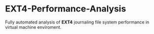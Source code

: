 # EXT4-Performance-Analysis

Fully automated analysis of **EXT4** journaling file system performance in virtual machine enviroment.
